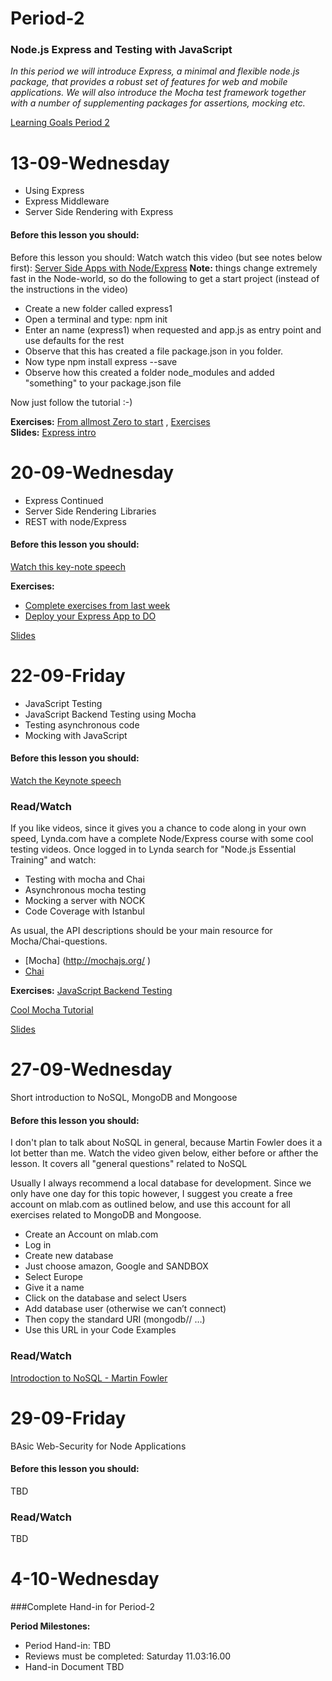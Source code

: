 # Period-2  
### Node.js Express and Testing with JavaScript   

*In this period we will introduce Express, a minimal and flexible node.js package, that provides a robust set of features for web and mobile applications. We will also introduce the Mocha test framework together with a number of supplementing packages for assertions, mocking etc.*

[Learning Goals Period 2](https://docs.google.com/document/d/19_PQi8gEQeoRmTqndb6jd87iSihU8HRW0koIH8nEES8/edit)

# **13-09-Wednesday** 
* Using Express
* Express Middleware
* Server Side Rendering with Express


#### Before this lesson you should:

Before this lesson you should:
Watch watch this video (but see notes below first): [Server Side Apps with Node/Express](https://www.youtube.com/watch?v=QseHOX-5nJQ)
**Note:** things change extremely fast in the Node-world, so do the following to get a start project (instead of the instructions in the video)
* Create a new folder called express1
* Open a terminal and type:  npm init
* Enter an name (express1) when requested and app.js as entry point and use defaults for the rest
* Observe that this has created a file package.json in you folder.
* Now type npm install express --save
* Observe how this created a folder node_modules and added "something" to your package.json file
 
Now just follow the tutorial :-)


**Exercises:** [From allmost Zero to start](https://docs.google.com/document/d/12AKRDn-PGH4mkBuKgVpKxqXAw33R5x9DX-QrIHzaPAY) , [Exercises](https://docs.google.com/document/d/1-Bu_FC___DM9tS8fugsLe4EnwjPs4OSYCe6PMsCVE2Y/edit?usp=sharing)   
**Slides:** [Express intro](http://slides.mydemos.dk/express1/express1.html)

# **20-09-Wednesday**
* Express Continued
* Server Side Rendering Libraries
* REST with node/Express

#### Before this lesson you should:
[Watch this key-note speech](http://expressjs.com/)

**Exercises:**
* [Complete exercises from last week](https://docs.google.com/document/d/1-Bu_FC___DM9tS8fugsLe4EnwjPs4OSYCe6PMsCVE2Y/edit?usp=sharing)
* [Deploy your Express App to DO](https://docs.google.com/document/d/1wPaS9vSoMQNbSR5KTSro7CXt2yfQzm2s9cPM3ZCvmTg/edit?usp=sharing)

[Slides](http://slides.mydemos.dk/rest/rest.html)

# **22-09-Friday**
* JavaScript Testing
* JavaScript Backend Testing using Mocha
* Testing asynchronous code
* Mocking with JavaScript

#### Before this lesson you should:
[Watch the Keynote speech](http://expressjs.com/)

### Read/Watch
If you like videos, since it gives you a chance to code along in your own speed, Lynda.com have a complete Node/Express course with some cool testing videos. 
Once logged in to Lynda search for "Node.js Essential Training" and watch:
* Testing with mocha and Chai
*	Asynchronous mocha testing
*	Mocking a server with NOCK
*	Code Coverage with Istanbul

As usual, the API descriptions should be your main resource for Mocha/Chai-questions.
*	[Mocha] (http://mochajs.org/ )
* [Chai](http://chaijs.com/api/bdd/#method_throw)


**Exercises:** [JavaScript Backend Testing](https://docs.google.com/document/d/1JyQ4Qgdori9QYZ8Pfjp5x7P5vIGImx0Byc4pNrG9DXA/edit?usp=sharing)

[Cool Mocha Tutorial](https://semaphoreci.com/community/tutorials/getting-started-with-node-js-and-mocha)

[Slides](http://slides.mydemos.dk/test1/unitTestingBackend.html#1)


# **27-09-Wednesday**
Short introduction to NoSQL, MongoDB and Mongoose

#### Before this lesson you should:
I don't plan to talk about NoSQL in general, because Martin Fowler does it a lot better than me. Watch the video given below, either before or afther the lesson. It covers all "general questions" related to NoSQL

Usually I always recommend a local database for development. Since we only have one day for this topic however, I suggest you create a free account on mlab.com as outlined below, and use this account for all exercises related to MongoDB and Mongoose.
- Create an Account on mlab.com
- Log in
- Create new database
- Just choose amazon, Google and SANDBOX
- Select Europe
- Give it a name
- Click on the database and select Users
- Add database user (otherwise we can’t connect)
- Then copy the standard URI (mongodb// …)
- Use this URL in your Code Examples

### Read/Watch
[Introdoction to NoSQL - Martin Fowler](https://www.youtube.com/watch?v=qI_g07C_Q5I)



# **29-09-Friday**
BAsic Web-Security for Node Applications

#### Before this lesson you should:
TBD

### Read/Watch
TBD

# **4-10-Wednesday**
###Complete Hand-in for Period-2

**Period Milestones:**
* Period Hand-in: TBD
* Reviews must be completed: Saturday 11.03:16.00
* Hand-in Document TBD

